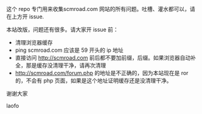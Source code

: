  这个 repo 专门用来收集scmroad.com 网站的所有问题。吐槽、灌水都可以，请在上方开 issue.

 本站改版，问题还有很多。请大家开 issue 前：
 - 清理浏览器缓存
 - ping scmroad.com 应该是 59 开头的 ip 地址
 - 直接访问 http://scmroad.com 前后都不要加前缀，后缀。如果浏览器自动补全，那是缓存没清理干净，请再次清理
 - http://scmroad.com/forum.php 的地址是不正确的，因为本站现在是 ror 的，不会有 php 页面，如果是这个地址证明缓存还是没清理干净。

 谢谢大家

 laofo
